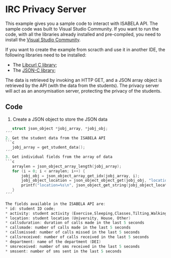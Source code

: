 # IRC Privacy Server
This example gives you a sample code to interact with ISABELA API. The sample code was built to Visual Studio Community. If you want to run the code, with all the libraries already installed and pre-compiled, you need to install the [Visual Studio Community](https://visualstudio.microsoft.com/pt-br/thank-you-downloading-visual-studio/?sku=Community&rel=15#).

If you want to create the example from scracth and use it in another IDE, the following libraries need to be installed:
* The [Libcurl C library](https://curl.haxx.se/libcurl/);
* The [JSON-C library](https://github.com/json-c/json-c);

The data is retrieved by invoking an HTTP GET, and a JSON array object is retrieved by the API (with the data from the students). 
The privacy server will act as an anonymisation server, protecting the privacy of the students.

## Code

1. Create a JSON object to store the JSON data 
 ```c
	struct json_object *jobj_array, *jobj_obj;
 ´´´
 2. Get the student data from the ISABELA API 
 ```c
	jobj_array = get_student_data();
 ´´´
 3. Get individual fields from the array of data
 ```c
	arraylen = json_object_array_length(jobj_array);
	for (i = 0; i < arraylen; i++) {
		jobj_obj = json_object_array_get_idx(jobj_array, i);
		jobj_object_location = json_object_object_get(jobj_obj, "location");
		printf("location=%s\n", json_object_get_string(jobj_object_location));
	}
 ´´´
 
The fields available in the ISABELA API are:
* id: student ID code;
* activity: student activity (Exercise,Sleeping,Classes,Tilting,Walking,In vehicle,Unknown,Still)
* location: student location (University, House, Other)
* callsduration: duration of calls made in the last 5 seconds
* callsmade: number of calls made in the last 5 seconds
* callsmissed: number of calls missed in the last 5 seconds
* callsreceived: number of calls received in the last 5 seconds
* department: name of the department (DEI)
* smsreceived: number of sms received in the last 5 seconds
* smssent: number of sms sent in the last 5 seconds
